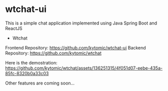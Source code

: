 # wtchat-ui

This is a simple chat application implemented using Java Spring Boot and ReactJS
- Wtchat

Frontend Repository: https://github.com/kytomic/wtchat-ui
Backend Repository: https://github.com/kytomic/wtchat

Here is the demostration:
https://github.com/kytomic/wtchat/assets/136251315/4f051d07-eebe-435a-85fc-8320b0a33c03

Other features are coming soon...
